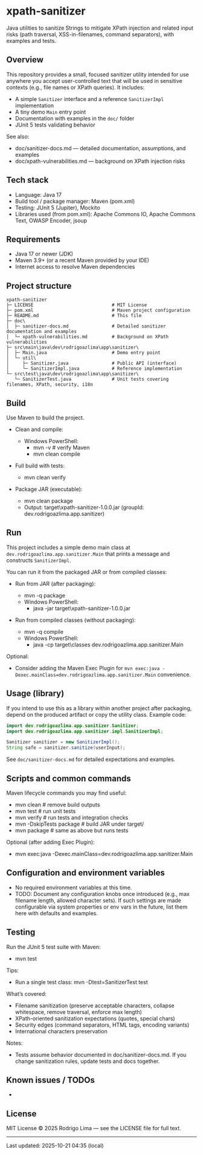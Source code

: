 # xpath-sanitizer

Java utilities to sanitize Strings to mitigate XPath injection and related input risks (path traversal, XSS-in-filenames, command separators), with examples and tests.

## Overview
This repository provides a small, focused sanitizer utility intended for use anywhere you accept user-controlled text that will be used in sensitive contexts (e.g., file names or XPath queries). It includes:
- A simple `Sanitizer` interface and a reference `SanitizerImpl` implementation
- A tiny demo `Main` entry point
- Documentation with examples in the `doc/` folder
- JUnit 5 tests validating behavior

See also:
- doc/sanitizer-docs.md — detailed documentation, assumptions, and examples
- doc/xpath-vulnerabilities.md — background on XPath injection risks

## Tech stack
- Language: Java 17
- Build tool / package manager: Maven (pom.xml)
- Testing: JUnit 5 (Jupiter), Mockito
- Libraries used (from pom.xml): Apache Commons IO, Apache Commons Text, OWASP Encoder, jsoup

## Requirements
- Java 17 or newer (JDK)
- Maven 3.9+ (or a recent Maven provided by your IDE)
- Internet access to resolve Maven dependencies

## Project structure
```
xpath-sanitizer
├─ LICENSE                             # MIT License
├─ pom.xml                             # Maven project configuration
├─ README.md                           # This file
├─ doc\
│  ├─ sanitizer-docs.md                # Detailed sanitizer documentation and examples
│  └─ xpath-vulnerabilities.md         # Background on XPath vulnerabilities
├─ src\main\java\dev\rodrigoazlima\app\sanitizer\
│  ├─ Main.java                        # Demo entry point
│  └─ util\
│     ├─ Sanitizer.java                # Public API (interface)
│     └─ SanitizerImpl.java            # Reference implementation
└─ src\test\java\dev\rodrigoazlima\app\sanitizer\
   └─ SanitizerTest.java               # Unit tests covering filenames, XPath, security, i18n
```

## Build
Use Maven to build the project.

- Clean and compile:
  - Windows PowerShell:
    - mvn -v         # verify Maven
    - mvn clean compile

- Full build with tests:
  - mvn clean verify

- Package JAR (executable):
  - mvn clean package
  - Output: target\xpath-sanitizer-1.0.0.jar (groupId: dev.rodrigoazlima.app.sanitizer)

## Run
This project includes a simple demo main class at `dev.rodrigoazlima.app.sanitizer.Main` that prints a message and constructs `SanitizerImpl`.

You can run it from the packaged JAR or from compiled classes:

- Run from JAR (after packaging):
  - mvn -q package
  - Windows PowerShell:
    - java -jar target\xpath-sanitizer-1.0.0.jar

- Run from compiled classes (without packaging):
  - mvn -q compile
  - Windows PowerShell:
    - java -cp target\classes dev.rodrigoazlima.app.sanitizer.Main

Optional:
- Consider adding the Maven Exec Plugin for `mvn exec:java -Dexec.mainClass=dev.rodrigoazlima.app.sanitizer.Main` convenience.

## Usage (library)
If you intend to use this as a library within another project after packaging, depend on the produced artifact or copy the utility class. Example code:

```java
import dev.rodrigoazlima.app.sanitizer.Sanitizer;
import dev.rodrigoazlima.app.sanitizer.impl.SanitizerImpl;

Sanitizer sanitizer = new SanitizerImpl();
String safe = sanitizer.sanitize(userInput);
```

See `doc/sanitizer-docs.md` for detailed expectations and examples.

## Scripts and common commands
Maven lifecycle commands you may find useful:
- mvn clean                 # remove build outputs
- mvn test                  # run unit tests
- mvn verify                # run tests and integration checks
- mvn -DskipTests package   # build JAR under target/
- mvn package               # same as above but runs tests

Optional (after adding Exec Plugin):
- mvn exec:java -Dexec.mainClass=dev.rodrigoazlima.app.sanitizer.Main

## Configuration and environment variables
- No required environment variables at this time.
- TODO: Document any configuration knobs once introduced (e.g., max filename length, allowed character sets). If such settings are made configurable via system properties or env vars in the future, list them here with defaults and examples.

## Testing
Run the JUnit 5 test suite with Maven:
- mvn test

Tips:
- Run a single test class: mvn -Dtest=SanitizerTest test

What’s covered:
- Filename sanitization (preserve acceptable characters, collapse whitespace, remove traversal, enforce max length)
- XPath-oriented sanitization expectations (quotes, special chars)
- Security edges (command separators, HTML tags, encoding variants)
- International characters preservation

Notes:
- Tests assume behavior documented in doc/sanitizer-docs.md. If you change sanitization rules, update tests and docs together.

## Known issues / TODOs
- 

## License
MIT License © 2025 Rodrigo Lima — see the LICENSE file for full text.

---

Last updated: 2025-10-21 04:35 (local)
